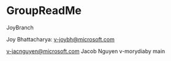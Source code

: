 # GroupReadMe
JoyBranch




Joy Bhattacharya: v-joybh@microsoft.com

v-jacnguyen@microsoft.com Jacob Nguyen
v-morydiaby
main
